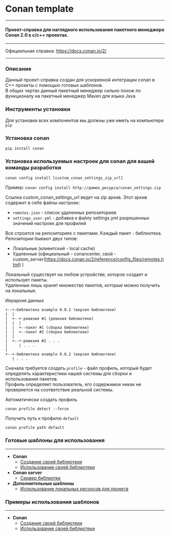 # Conan template
___
#### Проект-справка для наглядного использования пакетного менеджера Conan 2.0 в c/c++ проектах.
___
Официальная справка: https://docs.conan.io/2/
___
### Описание
Данный проект-справка создан для ускоренной интеграции conan в C++ проекты с помощью готовых шаблонов.  
В общих чертах данный пакетный менеджер сильно похож по функционалу на пакетный менеджер Maven для языка Java.

### Инструменты установки
Для установки всех компонентов мы должны уже иметь на компьютере ```pip```

### Установка conan
```
pip install conan
```
### Установка используемых настроек для conan для вашей команды разработки
```
conan config install [custom_conan_settings_zip_url]
```
Пример: ```conan config install http://домен_ресурса/conan_settings.zip```

Ссылка custom_conan_settings_url ведет на zip архив. Этот архив содержит в себе файлы настроек:
+ ```remotes.json``` - список удаленных репозиториев
+ ```settings_user.yml``` - добавка к файлу settings.yml разрешенных значений настроек для профилей

Все строится на репозиториях с пакетами. Каждый пакет - библиотека.
Репозитории бывают двух типов:
+ Локальные (клиентский - local cache)
+ Удаленные (официальный - conancenter, свой - custom_server(https://docs.conan.io/2/reference/config_files/remotes.html) )

Локальный существует на любом устройстве, которое создает и использует пакеты.  
Удаленные лишь хранят множество пакетов, которые можно получить на локальные.

Иерархия данных
```
+--+-библиотека example 0.0.1 (версия библиотеки)
|  |
|  +--+-ревизия #1 (ревизия библиотеки)
|  |  |
|  |  +--пакет #1 (сборка библиотеки)
|  |  +--пакет #2 (сборка библиотеки)
|  |
|  +--+-ревизия #2 . . .
|     | . . .
|
+--+-библиотека example 0.0.2 (версия библиотеки)
   | . . .
```
Сначала требуется создать ```profile``` - файл профиль, который будет определять
характеристики нашей системы для сборки и использования пакетов.  
Профиль определяет пользователь, его содержимое никак не проверяется на соответствие реальной системы.

Автоматически создать профиль
```
conan profile detect --force
```
Получить путь к профилю ```default```
```
conan profile path default
```

### Готовые шаблоны для использования
___
+ __Conan__
  + [Создание своей библиотеки](./tools/conan_lib_preset/doc/README_RUS.md)
  + [Использование своей библиотеки](./tools/conan_exec_preset/doc/README_RUS.md)
+ __Conan server__
  + [Сервер библиотек](./conan-server/doc/README_RUS.md)
+ __Дополнительные шаблоны__
  + [Использование локальных ресурсов для проекта](./tools/resources/doc/README_RUS.md)
  
  
### Примеры использования шаблонов
___
+ __Conan__
    + [Создание своей библиотеки](./build-lib-project/doc/README_RUS.md)
    + [Использование своей библиотеки](./build-executable-project/doc/README_RUS.md)